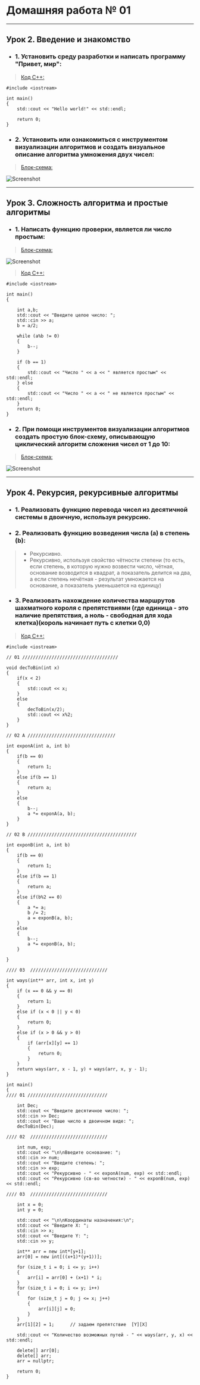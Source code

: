 # Домашняя работа № 01
-------------------------------
## Урок 2. Введение и знакомство
- ### 1. Установить среду разработки и написать программу "Привет, мир":

> [Код С++:](lesson_02.cpp)

```
#include <iostream>

int main()
{
    std::cout << "Hello world!" << std::endl;
    
    return 0;
}
```
- ### 2. Установить или ознакомиться с инструментом визуализации алгоритмов и создать визуальное описание алгоритма умножения двух чисел:

> [Блок-схема:](lesson_02.png)

![Screenshot](lesson_02.png "Алгоритмы и структуры данных")

-------------------------------
## Урок 3. Сложность алгоритма и простые алгоритмы
- ### 1. Написать функцию проверки, является ли число простым:

> [Блок-схема:](lesson_03-1.png)

![Screenshot](lesson_03-1.png "Является ли число простым")

> [Код С++:](lesson_03-1.cpp)
```
#include <iostream>

int main()
{

    int a,b;
    std::cout << "Введите целое число: ";
    std::cin >> a;
    b = a/2;

    while (a%b != 0)
    {
        b--;
    }

    if (b == 1)
    {
        std::cout << "Число " << a << " является простым" << std::endl;
    } else
    {
        std::cout << "Число " << a << " не является простым" << std::endl;
    }
    return 0;
}

```
- ### 2. При помощи инструментов визуализации алгоритмов создать простую блок-схему, описывающую циклический алгоритм сложения чисел от 1 до 10:

> [Блок-схема:](lesson_03-2.png)

![Screenshot](lesson_03-2.png "сложения чисел от 1 до 10")

-------------------------------
## Урок 4. Рекурсия, рекурсивные алгоритмы
- ### 1. Реализовать функцию перевода чисел из десятичной системы в двоичную, используя рекурсию.

- ### 2. Реализовать функцию возведения числа (a) в степень (b):
> - Рекурсивно.
> - Рекурсивно, используя свойство чётности степени (то есть, если степень, в которую нужно возвести число, чётная, основание возводится в квадрат, а показатель делится на два, а если степень нечётная - результат умножается на основание, а показатель уменьшается на единицу)

- ### 3. Реализовать нахождение количества маршрутов шахматного короля с препятствиями (где единица - это наличие препятствия, а ноль - свободная для хода клетка)(король начинает путь с клетки 0,0)

> [Код С++:](lesson_04.cpp)
```
#include <iostream>

// 01 ////////////////////////////////////

void decToBin(int x)
{
    if(x < 2)
    {
        std::cout << x;
    }
    else
    {
        decToBin(x/2);
        std::cout << x%2;
    }
}

// 02 A /////////////////////////////////

int exponA(int a, int b)
{
    if(b == 0)
    {
        return 1;
    }
    else if(b == 1)
    {
        return a;
    }
    else
    {
        b--;
        a *= exponA(a, b);
    }
}

// 02 B /////////////////////////////////////////

int exponB(int a, int b)
{
    if(b == 0)
    {
        return 1;
    }
    else if(b == 1)
    {
        return a;
    }
    else if(b%2 == 0)
    {
        a *= a;
        b /= 2;
        a = exponB(a, b);
    }
    else
    {
        b--;
        a *= exponB(a, b);
    }

}

//// 03  /////////////////////////////

int ways(int** arr, int x, int y)
{
	if (x == 0 && y == 0)
	{
		return 1;
	}
	else if (x < 0 || y < 0)
	{
		return 0;
	}
	else if (x > 0 && y > 0)
	{
		if (arr[x][y] == 1)
		{
			return 0;
		}
	}
	return ways(arr, x - 1, y) + ways(arr, x, y - 1);
}

int main()
{
//// 01 //////////////////////////////

    int Dec;
    std::cout << "Введите десятичное число: ";
    std::cin >> Dec;
    std::cout << "Ваше число в двоичном виде: ";
    decToBin(Dec);

//// 02  /////////////////////////////

    int num, exp;
    std::cout << "\n\nВведите основание: ";
    std::cin >> num;
    std::cout << "Введите степень: ";
    std::cin >> exp;
    std::cout << "Рекурсивно - " << exponA(num, exp) << std::endl;
    std::cout << "Рекурсивно (св-во четности) - " << exponB(num, exp) << std::endl;

//// 03  /////////////////////////////

	int x = 0;
	int y = 0;

	std::cout << "\n\nКоординаты назначения:\n";
	std::cout << "Введите X: ";
	std::cin >> x;
	std::cout << "Введите Y: ";
	std::cin >> y;

	int** arr = new int*[y+1];
	arr[0] = new int[((x+1)*(y+1))];

	for (size_t i = 0; i <= y; i++)
	{
		arr[i] = arr[0] + (x+1) * i;
	}
	for (size_t i = 0; i <= y; i++)
	{
		for (size_t j = 0; j <= x; j++)
		{
			arr[i][j] = 0;
		}
	}
	arr[1][2] = 1;		// задаем препятствие  [Y][X]

	std::cout << "Количество возможных путей - " << ways(arr, y, x) << std::endl;

	delete[] arr[0];
	delete[] arr;
	arr = nullptr;

    return 0;
}

```